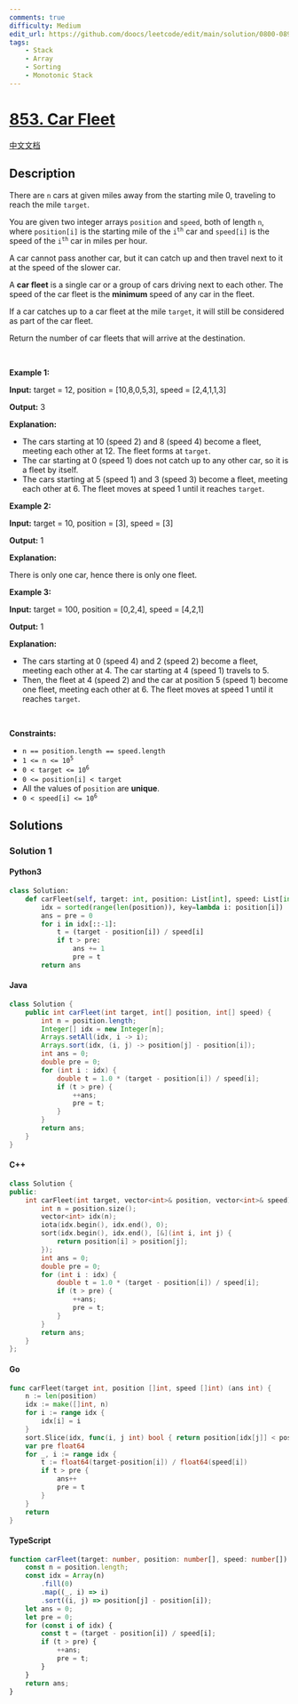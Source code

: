 ```yaml
---
comments: true
difficulty: Medium
edit_url: https://github.com/doocs/leetcode/edit/main/solution/0800-0899/0853.Car%20Fleet/README_EN.md
tags:
    - Stack
    - Array
    - Sorting
    - Monotonic Stack
---
```


<!-- problem:start -->

# [853. Car Fleet](https://leetcode.com/problems/car-fleet)

[中文文档](/solution/0800-0899/0853.Car%20Fleet/README.md)

## Description

<!-- description:start -->

<p>There are <code>n</code> cars at given miles away from the starting mile 0, traveling to reach the mile <code>target</code>.</p>

<p>You are given two integer arrays&nbsp;<code>position</code> and <code>speed</code>, both of length <code>n</code>, where <code>position[i]</code> is the starting mile of the <code>i<sup>th</sup></code> car and <code>speed[i]</code> is the speed of the <code>i<sup>th</sup></code> car in miles per hour.</p>

<p>A car cannot pass another car, but it can catch up and then travel next to it at the speed of the slower car.</p>

<p>A <strong>car fleet</strong> is a single car or a group of cars driving next to each other. The speed of the car fleet is the <strong>minimum</strong> speed of any car in the fleet.</p>

<p>If a car catches up to a car fleet at the mile <code>target</code>, it will still be considered as part of the car fleet.</p>

<p>Return the number of car fleets that will arrive at the destination.</p>

<p>&nbsp;</p>
<p><strong class="example">Example 1:</strong></p>

<div class="example-block">
<p><strong>Input:</strong> <span class="example-io">target = 12, position = [10,8,0,5,3], speed = [2,4,1,1,3]</span></p>

<p><strong>Output:</strong> <span class="example-io">3</span></p>

<p><strong>Explanation:</strong></p>

<ul>
	<li>The cars starting at 10 (speed 2) and 8 (speed 4) become a fleet, meeting each other at 12. The fleet forms at <code>target</code>.</li>
	<li>The car starting at 0 (speed 1) does not catch up to any other car, so it is a fleet by itself.</li>
	<li>The cars starting at 5 (speed 1) and 3 (speed 3) become a fleet, meeting each other at 6. The fleet moves at speed 1 until it reaches <code>target</code>.</li>
</ul>
</div>

<p><strong class="example">Example 2:</strong></p>

<div class="example-block">
<p><strong>Input:</strong> <span class="example-io">target = 10, position = [3], speed = [3]</span></p>

<p><strong>Output:</strong> <span class="example-io">1</span></p>

<p><strong>Explanation:</strong></p>
There is only one car, hence there is only one fleet.</div>

<p><strong class="example">Example 3:</strong></p>

<div class="example-block">
<p><strong>Input:</strong> <span class="example-io">target = 100, position = [0,2,4], speed = [4,2,1]</span></p>

<p><strong>Output:</strong> <span class="example-io">1</span></p>

<p><strong>Explanation:</strong></p>

<ul>
	<li>The cars starting at 0 (speed 4) and 2 (speed 2) become a fleet, meeting each other at 4. The car starting at 4 (speed 1) travels to 5.</li>
	<li>Then, the fleet at 4 (speed 2) and the car at position 5 (speed 1) become one fleet, meeting each other at 6. The fleet moves at speed 1 until it reaches <code>target</code>.</li>
</ul>
</div>

<p>&nbsp;</p>
<p><strong>Constraints:</strong></p>

<ul>
	<li><code>n == position.length == speed.length</code></li>
	<li><code>1 &lt;= n &lt;= 10<sup>5</sup></code></li>
	<li><code>0 &lt; target &lt;= 10<sup>6</sup></code></li>
	<li><code>0 &lt;= position[i] &lt; target</code></li>
	<li>All the values of <code>position</code> are <strong>unique</strong>.</li>
	<li><code>0 &lt; speed[i] &lt;= 10<sup>6</sup></code></li>
</ul>

<!-- description:end -->

## Solutions

<!-- solution:start -->

### Solution 1

<!-- tabs:start -->

#### Python3

```python
class Solution:
    def carFleet(self, target: int, position: List[int], speed: List[int]) -> int:
        idx = sorted(range(len(position)), key=lambda i: position[i])
        ans = pre = 0
        for i in idx[::-1]:
            t = (target - position[i]) / speed[i]
            if t > pre:
                ans += 1
                pre = t
        return ans
```

#### Java

```java
class Solution {
    public int carFleet(int target, int[] position, int[] speed) {
        int n = position.length;
        Integer[] idx = new Integer[n];
        Arrays.setAll(idx, i -> i);
        Arrays.sort(idx, (i, j) -> position[j] - position[i]);
        int ans = 0;
        double pre = 0;
        for (int i : idx) {
            double t = 1.0 * (target - position[i]) / speed[i];
            if (t > pre) {
                ++ans;
                pre = t;
            }
        }
        return ans;
    }
}
```

#### C++

```cpp
class Solution {
public:
    int carFleet(int target, vector<int>& position, vector<int>& speed) {
        int n = position.size();
        vector<int> idx(n);
        iota(idx.begin(), idx.end(), 0);
        sort(idx.begin(), idx.end(), [&](int i, int j) {
            return position[i] > position[j];
        });
        int ans = 0;
        double pre = 0;
        for (int i : idx) {
            double t = 1.0 * (target - position[i]) / speed[i];
            if (t > pre) {
                ++ans;
                pre = t;
            }
        }
        return ans;
    }
};
```

#### Go

```go
func carFleet(target int, position []int, speed []int) (ans int) {
	n := len(position)
	idx := make([]int, n)
	for i := range idx {
		idx[i] = i
	}
	sort.Slice(idx, func(i, j int) bool { return position[idx[j]] < position[idx[i]] })
	var pre float64
	for _, i := range idx {
		t := float64(target-position[i]) / float64(speed[i])
		if t > pre {
			ans++
			pre = t
		}
	}
	return
}
```

#### TypeScript

```ts
function carFleet(target: number, position: number[], speed: number[]): number {
    const n = position.length;
    const idx = Array(n)
        .fill(0)
        .map((_, i) => i)
        .sort((i, j) => position[j] - position[i]);
    let ans = 0;
    let pre = 0;
    for (const i of idx) {
        const t = (target - position[i]) / speed[i];
        if (t > pre) {
            ++ans;
            pre = t;
        }
    }
    return ans;
}
```

<!-- tabs:end -->

<!-- solution:end -->

<!-- problem:end -->
